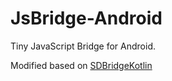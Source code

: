 # JsBridge-Android

Tiny JavaScript Bridge for Android.

Modified based on [SDBridgeKotlin](https://github.com/YuHayring/SDBridgeKotlin)
